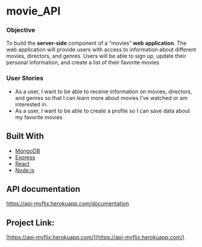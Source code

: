 # movie_API

### Objective

To build the **server-side** component of a “movies” **web application**. The web
application will provide users with access to information about different
movies, directors, and genres. Users will be able to sign up, update their
personal information, and create a list of their favorite movies

### User Stories

- As a user, I want to be able to receive information on movies, directors, and genres so that I
  can learn more about movies I’ve watched or am interested in.
- As a user, I want to be able to create a profile so I can save data about my favorite movies

## Built With

- [MongoDB](https://www.mongodb.com/)
- [Express](https://expressjs.com/)
- [React](https://reactjs.org/)
- [Node.js](https://nodejs.org/)

## API documentation

https://api-myflix.herokuapp.com/documentation

## Project Link:

[https://api-myflix.herokuapp.com/](https://api-myflix.herokuapp.com/)
